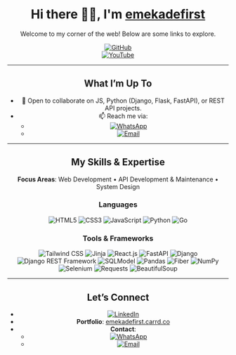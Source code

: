 <div align="center">

# Hi there 👋🏽, I'm [emekadefirst](https://github.com/emekadefirst)  

Welcome to my corner of the web! Below are some links to explore.

[![GitHub](https://img.shields.io/badge/GitHub-emekadefirst-181717?style=for-the-badge&logo=github)](https://github.com/emekadefirst)  
[![YouTube](https://img.shields.io/badge/YouTube-emekadefirst-FF0000?style=for-the-badge&logo=youtube)](https://www.youtube.com/channel/UC6VnUdz-CqvH72XD8xhVEmA)

---

## What I’m Up To
- 👯 Open to collaborate on JS, Python (Django, Flask, FastAPI), or REST API projects.  
- 📫 Reach me via:  
  - <a href="https://wa.me/+2348148374084" target="_blank"><img src="https://img.shields.io/badge/WhatsApp-25D366?style=for-the-badge&logo=whatsapp&logoColor=white" alt="WhatsApp"></a>  
  - <a href="mailto:emekadefirst@gmail.com" target="_blank"><img src="https://img.shields.io/badge/Email-D14836?style=for-the-badge&logo=gmail&logoColor=white" alt="Email"></a>

---

## My Skills & Expertise  

**Focus Areas**: Web Development • API Development & Maintenance • System Design  

### Languages  
<img src="https://img.shields.io/badge/HTML5-E34F26?style=flat-square&logo=html5&logoColor=white" alt="HTML5">  
<img src="https://img.shields.io/badge/CSS3-1572B6?style=flat-square&logo=css3&logoColor=white" alt="CSS3">  
<img src="https://img.shields.io/badge/JavaScript-F7DF1E?style=flat-square&logo=javascript&logoColor=black" alt="JavaScript">  
<img src="https://img.shields.io/badge/Python-3776AB?style=flat-square&logo=python&logoColor=white" alt="Python">  
<img src="https://img.shields.io/badge/Go-00ADD8?style=flat-square&logo=go&logoColor=white" alt="Go">

### Tools & Frameworks  
<img src="https://img.shields.io/badge/Tailwind_CSS-38B2AC?style=flat-square&logo=tailwind-css&logoColor=white" alt="Tailwind CSS">  
<img src="https://img.shields.io/badge/Jinja-000000?style=flat-square&logo=jinja&logoColor=white" alt="Jinja">  
<img src="https://img.shields.io/badge/React-61DAFB?style=flat-square&logo=react&logoColor=black" alt="React.js">  
<img src="https://img.shields.io/badge/FastAPI-009688?style=flat-square&logo=fastapi&logoColor=white" alt="FastAPI">  
<img src="https://img.shields.io/badge/Django-092E20?style=flat-square&logo=django&logoColor=white" alt="Django">  
<img src="https://img.shields.io/badge/Django_REST-092E20?style=flat-square&logo=django&logoColor=white" alt="Django REST Framework">  
<img src="https://img.shields.io/badge/SQLModel-FFCA28?style=flat-square&logo=python&logoColor=black" alt="SQLModel">  
<img src="https://img.shields.io/badge/Pandas-150458?style=flat-square&logo=pandas&logoColor=white" alt="Pandas">  
<img src="https://img.shields.io/badge/Fiber-00ADD8?style=flat-square&logo=go&logoColor=white" alt="Fiber">  
<img src="https://img.shields.io/badge/NumPy-013243?style=flat-square&logo=numpy&logoColor=white" alt="NumPy">  
<img src="https://img.shields.io/badge/Selenium-43B02A?style=flat-square&logo=selenium&logoColor=white" alt="Selenium">  
<img src="https://img.shields.io/badge/Requests-000000?style=flat-square&logo=python&logoColor=white" alt="Requests">  
<img src="https://img.shields.io/badge/BeautifulSoup-000000?style=flat-square&logo=python&logoColor=white" alt="BeautifulSoup">

---

## Let’s Connect  
- <a href="https://www.linkedin.com/in/victorhibuogwu33/" target="_blank"><img src="https://img.shields.io/badge/LinkedIn-0A66C2?style=for-the-badge&logo=linkedin&logoColor=white" alt="LinkedIn"></a>  
- **Portfolio**: [emekadefirst.carrd.co](https://emekadefirst.carrd.co)  
- **Contact**:  
  - <a href="https://wa.me/+2348148374084" target="_blank"><img src="https://img.shields.io/badge/WhatsApp-25D366?style=flat-square&logo=whatsapp&logoColor=white" alt="WhatsApp"></a>  
  - <a href="mailto:emekadefirst@gmail.com" target="_blank"><img src="https://img.shields.io/badge/Email-D14836?style=flat-square&logo=gmail&logoColor=white" alt="Email"></a>

</div>
